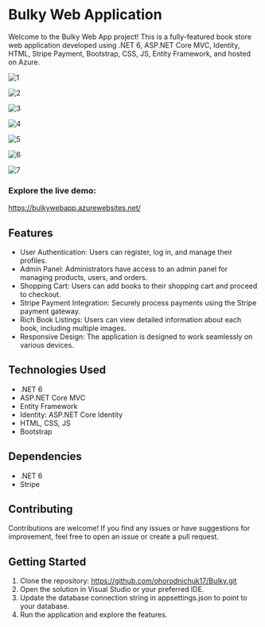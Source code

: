 # Bulky Web Application

Welcome to the Bulky Web App project! This is a fully-featured book store web application developed using .NET 6, ASP.NET Core MVC, Identity, HTML, Stripe Payment, Bootstrap, CSS, JS, Entity Framework, and hosted on Azure.

![1](https://github.com/ohorodnichuk17/Bulky/assets/101930820/cc236d1d-4c4b-4e75-a16e-235481bda6d9)

![2](https://github.com/ohorodnichuk17/Bulky/assets/101930820/8d7d7865-2a4c-4f72-acd3-f16399b34f7b)

![3](https://github.com/ohorodnichuk17/Bulky/assets/101930820/b30a617f-2377-498a-835c-9f0b448fefe3)

![4](https://github.com/ohorodnichuk17/Bulky/assets/101930820/3a82978a-bbe5-4428-adce-fcf986158348)

![5](https://github.com/ohorodnichuk17/Bulky/assets/101930820/191652bb-510d-4e4f-ade1-c2f4de1ba7d0)

![6](https://github.com/ohorodnichuk17/Bulky/assets/101930820/9d76fd07-e478-47e8-a377-b69681acecad)

![7](https://github.com/ohorodnichuk17/Bulky/assets/101930820/3ec1e602-087a-41d3-8810-8ad27378d50f)


### Explore the live demo: 
https://bulkywebapp.azurewebsites.net/

## Features
- User Authentication: Users can register, log in, and manage their profiles.
- Admin Panel: Administrators have access to an admin panel for managing products, users, and orders.
- Shopping Cart: Users can add books to their shopping cart and proceed to checkout.
- Stripe Payment Integration: Securely process payments using the Stripe payment gateway.
- Rich Book Listings: Users can view detailed information about each book, including multiple images.
- Responsive Design: The application is designed to work seamlessly on various devices.

## Technologies Used
- .NET 6
- ASP.NET Core MVC
- Entity Framework
- Identity: ASP.NET Core Identity 
- HTML, CSS, JS
- Bootstrap

## Dependencies
- .NET 6
- Stripe

## Contributing
Contributions are welcome! If you find any issues or have suggestions for improvement, feel free to open an issue or create a pull request.

## Getting Started
1. Clone the repository: https://github.com/ohorodnichuk17/Bulky.git
2. Open the solution in Visual Studio or your preferred IDE.
3. Update the database connection string in appsettings.json to point to your database.
4. Run the application and explore the features.
